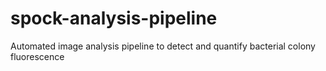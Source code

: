 # spock-analysis-pipeline
Automated image analysis pipeline to detect and quantify bacterial colony fluorescence
